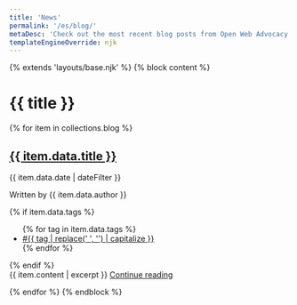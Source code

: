 ```yaml
---
title: 'News'
permalink: '/es/blog/'
metaDesc: 'Check out the most recent blog posts from Open Web Advocacy.'
templateEngineOverride: njk
---
```

{% extends 'layouts/base.njk' %}
{% block content %}
<h1 class="post-title">{{ title }}</h1>
  {% for item in collections.blog %}

  <article class="h-entry blog-index">
    <div class="[ post ] [ flow wrapper ]">
      <h2 class="post-title"><a href="{{ item.url | locale_url }}" class="post-list__link">{{ item.data.title }}</a></h2>
      <div class="post-meta">
        <time datetime="{{ item.data.date | w3DateFilter }}" class="dt-published">{{ item.data.date | dateFilter }}</time> 
        <p>Written by {{ item.data.author }}</p>
        {% if item.data.tags %}
          <ul class="tags-list" aria-label="Tags">
            {% for tag in item.data.tags %}
              <li>
                <a href="/tag/{{ tag | slug }}/" class="p-category">#{{ tag | replace(' ', '') | capitalize }}</a>
              </li>
            {% endfor %}
          </ul>
        {% endif %}
      </div>
      <div class="post-content flow">
        {{ item.content | excerpt }} <a href="{{ item.url  | locale_url }}">Continue reading</a>
      </div>
    </div>
  </article>


   
  {% endfor %}
{% endblock %}